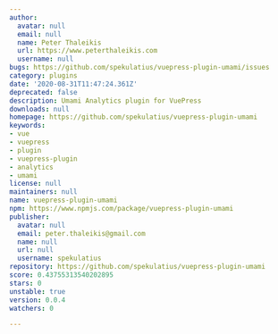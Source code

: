 ```yaml
---
author:
  avatar: null
  email: null
  name: Peter Thaleikis
  url: https://www.peterthaleikis.com
  username: null
bugs: https://github.com/spekulatius/vuepress-plugin-umami/issues
category: plugins
date: '2020-08-31T11:47:24.361Z'
deprecated: false
description: Umami Analytics plugin for VuePress
downloads: null
homepage: https://github.com/spekulatius/vuepress-plugin-umami
keywords:
- vue
- vuepress
- plugin
- vuepress-plugin
- analytics
- umami
license: null
maintainers: null
name: vuepress-plugin-umami
npm: https://www.npmjs.com/package/vuepress-plugin-umami
publisher:
  avatar: null
  email: peter.thaleikis@gmail.com
  name: null
  url: null
  username: spekulatius
repository: https://github.com/spekulatius/vuepress-plugin-umami
score: 0.43755313540202895
stars: 0
unstable: true
version: 0.0.4
watchers: 0

---
```


